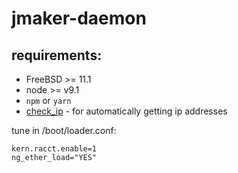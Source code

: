 # jmaker-daemon
## requirements:

- FreeBSD >= 11.1
- node >= v9.1
- `npm` or `yarn`
- [check_ip](https://github.com/jail-maker/check_ip) -
for automatically getting ip addresses

tune in /boot/loader.conf:
```
kern.racct.enable=1
ng_ether_load="YES"
```
